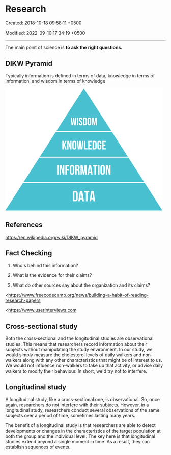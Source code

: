 # Research

Created: 2018-10-18 09:58:11 +0500

Modified: 2022-09-10 17:34:19 +0500

---

The main point of science is **to ask the right questions.**

## DIKW Pyramid

Typically information is defined in terms of data, knowledge in terms of information, and wisdom in terms of knowledge

![image](media/Research-image1.png)

## References

<https://en.wikipedia.org/wiki/DIKW_pyramid>

## Fact Checking

1.  Who's behind this information?

2.  What is the evidence for their claims?

3.  What do other sources say about the organization and its claims?

<https://www.freecodecamp.org/news/building-a-habit-of-reading-research-papers

<https://www.userinterviews.com

## Cross-sectional study

Both the cross-sectional and the longitudinal studies are observational studies. This means that researchers record information about their subjects without manipulating the study environment. In our study, we would simply measure the cholesterol levels of daily walkers and non-walkers along with any other characteristics that might be of interest to us. We would not influence non-walkers to take up that activity, or advise daily walkers to modify their behaviour. In short, we'd try not to interfere.

## Longitudinal study

A longitudinal study, like a cross-sectional one, is observational. So, once again, researchers do not interfere with their subjects. However, in a longitudinal study, researchers conduct several observations of the same subjects over a period of time, sometimes lasting many years.

The benefit of a longitudinal study is that researchers are able to detect developments or changes in the characteristics of the target population at both the group and the individual level. The key here is that longitudinal studies extend beyond a single moment in time. As a result, they can establish sequences of events.
